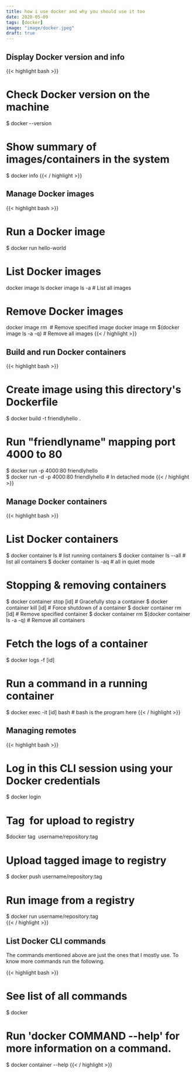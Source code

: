 ```yaml
---
title: how i use docker and why you should use it too
date: 2020-05-09
tags: [docker]
image: "image/docker.jpeg"
draft: true
---
```


## Display Docker version and info
{{< highlight bash >}}
# Check Docker version on the machine
$ docker --version

# Show summary of images/containers in the system
$ docker info
{{< / highlight >}}

<!------------------------------------>

## Manage Docker images

{{< highlight bash >}}
# Run a Docker image
$ docker run hello-world

# List Docker images
docker image ls
docker image ls -a  # List all images

# Remove Docker images
docker image rm <image id> # Remove specified image
docker image rm $(docker image ls -a -q) # Remove all images
{{< / highlight >}}

<!------------------------------------>

## Build and run Docker containers

{{< highlight bash >}}
# Create image using this directory's Dockerfile
$ docker build -t friendlyhello .  

# Run "friendlyname" mapping port 4000 to 80
$ docker run -p 4000:80 friendlyhello  
$ docker run -d -p 4000:80 friendlyhello    # In detached mode
{{< / highlight >}}

<!------------------------------------>

## Manage Docker containers

{{< highlight bash >}}
# List Docker containers
$ docker container ls           # list running containers
$ docker container ls --all     # list all containers
$ docker container ls -aq       # all in quiet mode

# Stopping & removing containers
$ docker container stop [id]  # Gracefully stop a container
$ docker container kill [id]  # Force shutdown of a container
$ docker container rm [id]    # Remove specified container
$ docker container rm $(docker container ls -a -q)  # Remove all containers

# Fetch the logs of a container
$ docker logs -f [id]

# Run a command in a running container
$ docker exec -it [id] bash   # bash is the program here
{{< / highlight >}}

<!------------------------------------>

## Managing remotes

{{< highlight bash >}}
# Log in this CLI session using your Docker credentials
$ docker login             

# Tag <image> for upload to registry
$docker tag <image> username/repository:tag

# Upload tagged image to registry
$ docker push username/repository:tag            

# Run image from a registry
$ docker run username/repository:tag                   
{{< / highlight >}}

<!------------------------------------>

## List Docker CLI commands

The commands mentioned above are just the ones that I mostly use. To know more commands run the following.

{{< highlight bash >}}
# See list of all commands
$ docker 

# Run 'docker COMMAND --help' for more information on a command.
$ docker container --help
{{< / highlight >}}
